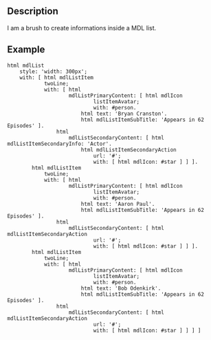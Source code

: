 Description
--------------------

I am a brush to create informations inside a MDL list.

Example
--------------------

	html mdlList
		style: 'width: 300px';
		with: [ html mdlListItem
				twoLine;
				with: [ html
						mdlListPrimaryContent: [ html mdlIcon
								listItemAvatar;
								with: #person.
							html text: 'Bryan Cranston'.
							html mdlListItemSubTitle: 'Appears in 62 Episodes' ].
					html
						mdlListSecondaryContent: [ html mdlListItemSecondaryInfo: 'Actor'.
							html mdlListItemSecondaryAction
								url: '#';
								with: [ html mdlIcon: #star ] ] ].
			html mdlListItem
				twoLine;
				with: [ html
						mdlListPrimaryContent: [ html mdlIcon
								listItemAvatar;
								with: #person.
							html text: 'Aaron Paul'.
							html mdlListItemSubTitle: 'Appears in 62 Episodes' ].
					html
						mdlListSecondaryContent: [ html mdlListItemSecondaryAction
								url: '#';
								with: [ html mdlIcon: #star ] ] ].
			html mdlListItem
				twoLine;
				with: [ html
						mdlListPrimaryContent: [ html mdlIcon
								listItemAvatar;
								with: #person.
							html text: 'Bob Odenkirk'.
							html mdlListItemSubTitle: 'Appears in 62 Episodes' ].
					html
						mdlListSecondaryContent: [ html mdlListItemSecondaryAction
								url: '#';
								with: [ html mdlIcon: #star ] ] ] ]